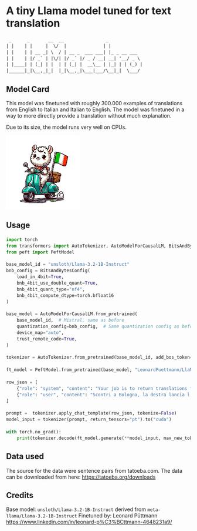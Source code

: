 # A tiny Llama model tuned for text translation
```html
 _      _       __  __                _             
| |    | |     |  \/  |              | |            
| |    | | __ _| \  / | __ _  ___ ___| |_ _ __ ___  
| |    | |/ _` | |\/| |/ _` |/ _ / __| __| '__/ _ \ 
| |____| | (_| | |  | | (_| |  __\__ | |_| | | (_) |
|______|_|\__,_|_|  |_|\__,_|\___|___/\__|_|  \___/ 
```

## Model Card 
This model was finetuned with roughly 300.000 examples of translations from English to Italian and Italian to English. The model was finetuned in a way to more directly provide a translation without much explanation.

Due to its size, the model runs very well on CPUs. 


![A very italian Llama model](llamaestro-sm-bg.png)

## Usage 

```python
import torch
from transformers import AutoTokenizer, AutoModelForCausalLM, BitsAndBytesConfig
from peft import PeftModel

base_model_id = "unsloth/Llama-3.2-1B-Instruct"
bnb_config = BitsAndBytesConfig(
    load_in_4bit=True,
    bnb_4bit_use_double_quant=True,
    bnb_4bit_quant_type="nf4",
    bnb_4bit_compute_dtype=torch.bfloat16
)

base_model = AutoModelForCausalLM.from_pretrained(
    base_model_id,  # Mistral, same as before
    quantization_config=bnb_config,  # Same quantization config as before
    device_map="auto",
    trust_remote_code=True,
)

tokenizer = AutoTokenizer.from_pretrained(base_model_id, add_bos_token=True, trust_remote_code=True)

ft_model = PeftModel.from_pretrained(base_model, "LeonardPuettmann/LlaMaestro-3.2-1B-Instruct-v0.1-4bit")

row_json = [
    {"role": "system", "content": "Your job is to return translations for sentences or words from either Italian to English or English to Italian."},
    {"role": "user", "content": "Scontri a Bologna, la destra lancia l'offensiva contro i centri sociali."}
]

prompt =  tokenizer.apply_chat_template(row_json, tokenize=False)
model_input = tokenizer(prompt, return_tensors="pt").to("cuda")

with torch.no_grad():
    print(tokenizer.decode(ft_model.generate(**model_input, max_new_tokens=1024)[0]))
```

## Data used 
The source for the data were sentence pairs from tatoeba.com. The data can be downloaded from here: https://tatoeba.org/downloads

## Credits

Base model: `unsloth/Llama-3.2-1B-Instruct` derived from `meta-llama/Llama-3.2-1B-Instruct`
Finetuned by: Leonard Püttmann https://www.linkedin.com/in/leonard-p%C3%BCttmann-4648231a9/